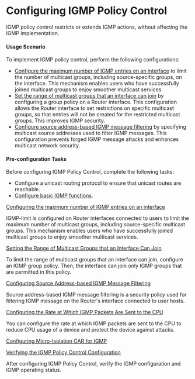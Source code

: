Configuring IGMP Policy Control
===============================

IGMP policy control restricts or extends IGMP actions, without affecting the IGMP implementation.

#### Usage Scenario

To implement IGMP policy control, perform the following configurations:

* [Configure the maximum number of IGMP entries on an interface](dc_vrp_multicast_cfg_2255.html) to limit the number of multicast groups, including source-specific groups, on the interface. This mechanism enables users who have successfully joined multicast groups to enjoy smoother multicast services.
* [Set the range of multicast groups that an interface can join](dc_vrp_multicast_cfg_2048.html) by configuring a group policy on a Router interface. This configuration allows the Router interface to set restrictions on specific multicast groups, so that entries will not be created for the restricted multicast groups. This improves IGMP security.
* [Configure source address-based IGMP message filtering](dc_vrp_multicast_cfg_2223.html) by specifying multicast source addresses used to filter IGMP messages. This configuration prevents forged IGMP message attacks and enhances multicast network security.


#### Pre-configuration Tasks

Before configuring IGMP Policy Control, complete the following tasks:

* Configure a unicast routing protocol to ensure that unicast routes are reachable.
* [Configure basic IGMP functions](dc_vrp_multicast_cfg_2044.html).


[Configuring the maximum number of IGMP entries on an interface](../../../../software/nev8r10_vrpv8r16/user/vrp/dc_vrp_multicast_cfg_2255.html)

IGMP-limit is configured on Router interfaces connected to users to limit the maximum number of multicast groups, including source-specific multicast groups. This mechanism enables users who have successfully joined multicast groups to enjoy smoother multicast services.

[Setting the Range of Multicast Groups that an Interface Can Join](../../../../software/nev8r10_vrpv8r16/user/vrp/dc_vrp_multicast_cfg_2048.html)

To limit the range of multicast groups that an interface can join, configure an IGMP group policy. Then, the interface can join only IGMP groups that are permitted in this policy.

[Configuring Source Address-based IGMP Message Filtering](../../../../software/nev8r10_vrpv8r16/user/vrp/dc_vrp_multicast_cfg_2223.html)

Source address-based IGMP message filtering is a security policy used for filtering IGMP message on the Router's interface connected to user hosts.

[Configuring the Rate at Which IGMP Packets Are Sent to the CPU](../../../../software/nev8r10_vrpv8r16/user/ne/dc_ne_mcast_cfg_2004.html)

You can configure the rate at which IGMP packets are sent to the CPU to reduce CPU usage of a device and protect the device against attacks.

[Configuring Micro-Isolation CAR for IGMP](../../../../software/nev8r10_vrpv8r16/user/ne/dc_ne_mcast_cfg_2005.html)



[Verifying the IGMP Policy Control Configuration](../../../../software/nev8r10_vrpv8r16/user/vrp/dc_vrp_multicast_cfg_2256.html)

After configuring IGMP Policy Control, verify the IGMP configuration and IGMP operating status.